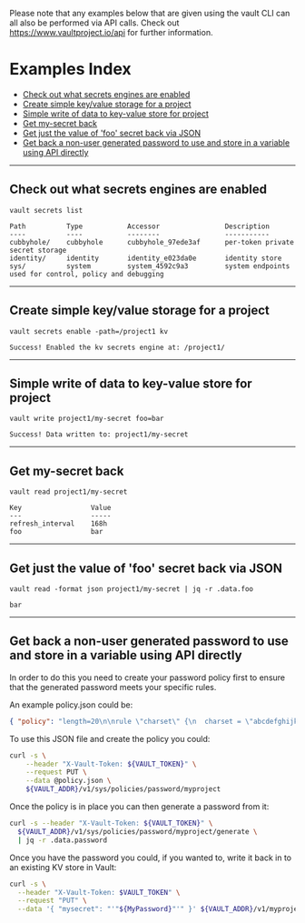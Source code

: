 Please note that any examples below that are given using the vault CLI can all also be performed via API calls. Check out https://www.vaultproject.io/api for further information.

# Examples Index <!-- omit in toc -->
- [Check out what secrets engines are enabled](#check-out-what-secrets-engines-are-enabled)
- [Create simple key/value storage for a project](#create-simple-keyvalue-storage-for-a-project)
- [Simple write of data to key-value store for project](#simple-write-of-data-to-key-value-store-for-project)
- [Get my-secret back](#get-my-secret-back)
- [Get just the value of 'foo' secret back via JSON](#get-just-the-value-of-foo-secret-back-via-json)
- [Get back a non-user generated password to use and store in a variable using API directly](#get-back-a-non-user-generated-password-to-use-and-store-in-a-variable-using-api-directly)


___
## Check out what secrets engines are enabled
`vault secrets list`

```
Path          Type           Accessor                Description
----          ----           --------                -----------
cubbyhole/    cubbyhole      cubbyhole_97ede3af      per-token private secret storage
identity/     identity       identity_e023da0e       identity store
sys/          system         system_4592c9a3         system endpoints used for control, policy and debugging
```
___
## Create simple key/value storage for a project
`vault secrets enable -path=/project1 kv`
```
Success! Enabled the kv secrets engine at: /project1/
```
___
## Simple write of data to key-value store for project
`vault write project1/my-secret foo=bar`
```
Success! Data written to: project1/my-secret
```
___
## Get my-secret back
`vault read project1/my-secret`
```
Key                 Value
---                 -----
refresh_interval    168h
foo                 bar
```

___
## Get just the value of 'foo' secret back via JSON
`vault read -format json project1/my-secret | jq -r .data.foo`
```
bar
```

___
## Get back a non-user generated password to use and store in a variable using API directly

In order to do this you need to create your password policy first to ensure that the generated password meets your specific rules.

An example policy.json could be:
```json
{ "policy": "length=20\n\nrule \"charset\" {\n  charset = \"abcdefghijklmnopqrstuvwxyz\"\n  min-chars = 1\n}\n\nrule \"charset\" {\n  charset = \"ABCDEFGHIJKLMNOPQRSTUVWXYZ\"\n  min-chars = 1\n}\n" }
```

To use this JSON file and create the policy you could:
```bash
curl -s \
    --header "X-Vault-Token: ${VAULT_TOKEN}" \
    --request PUT \
    --data @policy.json \
    ${VAULT_ADDR}/v1/sys/policies/password/myproject
```

Once the policy is in place you can then generate a password from it:

```bash
curl -s --header "X-Vault-Token: ${VAULT_TOKEN}" \
  ${VAULT_ADDR}/v1/sys/policies/password/myproject/generate \
  | jq -r .data.password
```

Once you have the password you could, if you wanted to, write it back in to an existing KV store in Vault:

```bash
curl -s \
  --header "X-Vault-Token: $VAULT_TOKEN" \
  --request "PUT" \
  --data '{ "mysecret": "'"${MyPassword}"'" }' ${VAULT_ADDR}/v1/myproject/info
```